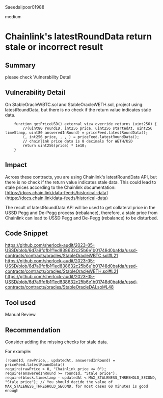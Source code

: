 Saeedalipoor01988

medium

# Chainlink's latestRoundData return stale or incorrect result

## Summary
please check Vulnerability Detail

## Vulnerability Detail
On StableOracleWBTC.sol and StableOracleWETH.sol, project using latestRoundData, but there is no check if the return value indicates stale data.

```solidity
    function getPriceUSD() external view override returns (uint256) {
        //(uint80 roundID, int256 price, uint256 startedAt, uint256 timeStamp, uint80 answeredInRound) = priceFeed.latestRoundData();
        (, int256 price, , , ) = priceFeed.latestRoundData();
        // chainlink price data is 8 decimals for WETH/USD
        return uint256(price) * 1e10;
    }
```

## Impact
Across these contracts, you are using Chainlink's latestRoundData API, but there is no check if the return value indicates stale data. This could lead to stale prices according to the Chainlink documentation:
[https://docs.chain.link/data-feeds/historical-data](https://docs.chain.link/data-feeds/historical-data)

The result of latestRoundData API will be used to get collateral price in the USSD Pegg and De-Pegg process (rebalance), therefore, a stale price from Chainlink can lead to USSD Pegg and De-Pegg (rebalance) to be disturbed.

## Code Snippet
https://github.com/sherlock-audit/2023-05-USSD/blob/6d7a9fdfb1f1ed838632c25b6e1b01748d0bafda/ussd-contracts/contracts/oracles/StableOracleWBTC.sol#L21
https://github.com/sherlock-audit/2023-05-USSD/blob/6d7a9fdfb1f1ed838632c25b6e1b01748d0bafda/ussd-contracts/contracts/oracles/StableOracleWETH.sol#L21
https://github.com/sherlock-audit/2023-05-USSD/blob/6d7a9fdfb1f1ed838632c25b6e1b01748d0bafda/ussd-contracts/contracts/oracles/StableOracleDAI.sol#L48

## Tool used
Manual Review

## Recommendation
Consider adding the missing checks for stale data.

For example:

```solidity
(roundId, rawPrice,, updatedAt, answeredInRound) = priceFeed.latestRoundData()
require(rawPrice > 0, "Chainlink price <= 0");
require(answeredInRound >= roundId, "Stale price");
require(block.timestamp - updatedAt < MAX_STALENESS_THRESHOLD_SECOND, "Stale price"); // You should decide the value of MAX_STALENESS_THRESHOLD_SECOND, for most cases 60 minutes is good enough
```